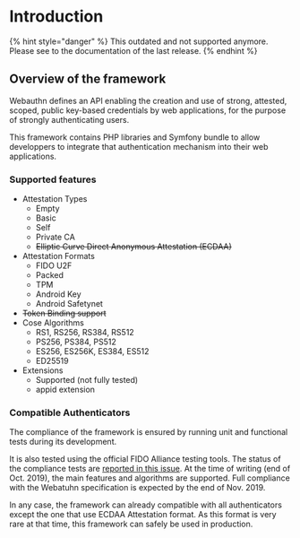 # Introduction

{% hint style="danger" %}
This outdated and not supported anymore. Please see to the documentation of the last release.
{% endhint %}

## Overview of the framework

Webauthn defines an API enabling the creation and use of strong, attested, scoped, public key-based credentials by web applications, for the purpose of strongly authenticating users.

This framework contains PHP libraries and Symfony bundle to allow developpers to integrate that authentication mechanism into their web applications.

### Supported features

* Attestation Types
  * Empty
  * Basic
  * Self
  * Private CA
  * ~~Elliptic Curve Direct Anonymous Attestation \(ECDAA\)~~
* Attestation Formats
  *   FIDO U2F
  * Packed
  * TPM
  * Android Key
  * Android Safetynet
* ~~Token Binding support~~
* Cose Algorithms
  *  RS1, RS256, RS384, RS512
  *  PS256, PS384, PS512
  *  ES256, ES256K, ES384, ES512
  *  ED25519
* Extensions
  * Supported \(not fully tested\)
  * appid extension

### Compatible Authenticators

The compliance of the framework is ensured by running unit and functional tests during its development.

It is also tested using the official FIDO Alliance testing tools. The status of the compliance tests are [reported in this issue](https://github.com/web-auth/webauthn-framework/issues/67). At the time of writing \(end of Oct. 2019\), the main features and algorithms are supported. Full compliance with the Webatuhn specification is expected by the end of Nov. 2019.

In any case, the framework can already compatible with all authenticators except the one that use ECDAA Attestation format. As this format is very rare at that time, this framework can safely be used in production.

